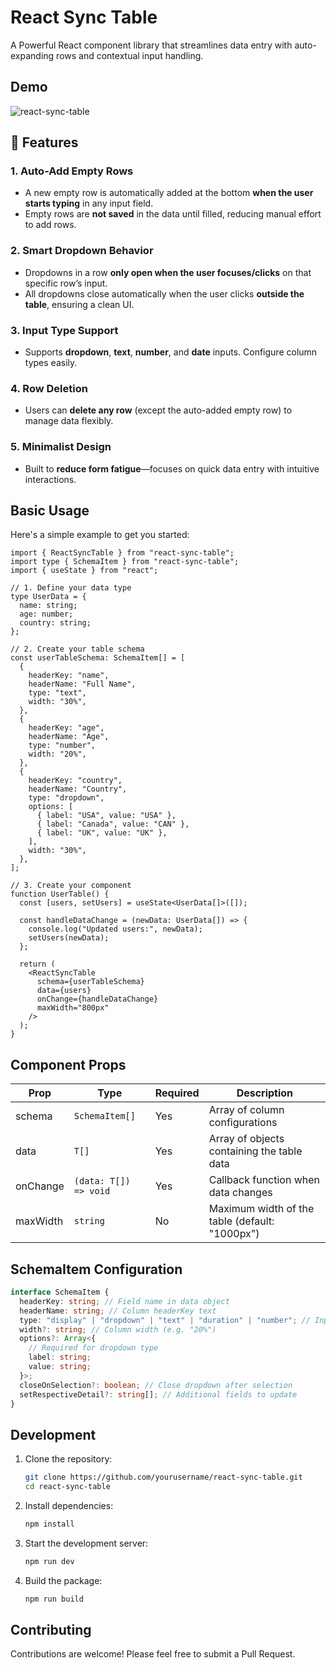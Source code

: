 # React Sync Table

A Powerful React component library that streamlines data entry with auto-expanding rows and contextual input handling.

## Demo

![react-sync-table](https://github.com/user-attachments/assets/a55a1a6b-fe8e-45af-8059-018935845e6b)

## 🚀 Features

### 1. Auto-Add Empty Rows

- A new empty row is automatically added at the bottom **when the user starts typing** in any input field.
- Empty rows are **not saved** in the data until filled, reducing manual effort to add rows.

### 2. Smart Dropdown Behavior

- Dropdowns in a row **only open when the user focuses/clicks** on that specific row’s input.
- All dropdowns close automatically when the user clicks **outside the table**, ensuring a clean UI.

### 3. Input Type Support

- Supports **dropdown**, **text**, **number**, and **date** inputs. Configure column types easily.

### 4. Row Deletion

- Users can **delete any row** (except the auto-added empty row) to manage data flexibly.

### 5. Minimalist Design

- Built to **reduce form fatigue**—focuses on quick data entry with intuitive interactions.

## Basic Usage

Here's a simple example to get you started:

```tsx
import { ReactSyncTable } from "react-sync-table";
import type { SchemaItem } from "react-sync-table";
import { useState } from "react";

// 1. Define your data type
type UserData = {
  name: string;
  age: number;
  country: string;
};

// 2. Create your table schema
const userTableSchema: SchemaItem[] = [
  {
    headerKey: "name",
    headerName: "Full Name",
    type: "text",
    width: "30%",
  },
  {
    headerKey: "age",
    headerName: "Age",
    type: "number",
    width: "20%",
  },
  {
    headerKey: "country",
    headerName: "Country",
    type: "dropdown",
    options: [
      { label: "USA", value: "USA" },
      { label: "Canada", value: "CAN" },
      { label: "UK", value: "UK" },
    ],
    width: "30%",
  },
];

// 3. Create your component
function UserTable() {
  const [users, setUsers] = useState<UserData[]>([]);

  const handleDataChange = (newData: UserData[]) => {
    console.log("Updated users:", newData);
    setUsers(newData);
  };

  return (
    <ReactSyncTable
      schema={userTableSchema}
      data={users}
      onChange={handleDataChange}
      maxWidth="800px"
    />
  );
}
```

## Component Props

| Prop     | Type                  | Required | Description                                    |
| -------- | --------------------- | -------- | ---------------------------------------------- |
| schema   | `SchemaItem[]`        | Yes      | Array of column configurations                 |
| data     | `T[]`                 | Yes      | Array of objects containing the table data     |
| onChange | `(data: T[]) => void` | Yes      | Callback function when data changes            |
| maxWidth | `string`              | No       | Maximum width of the table (default: "1000px") |

## SchemaItem Configuration

```typescript
interface SchemaItem {
  headerKey: string; // Field name in data object
  headerName: string; // Column headerKey text
  type: "display" | "dropdown" | "text" | "duration" | "number"; // Input type
  width?: string; // Column width (e.g. "20%")
  options?: Array<{
    // Required for dropdown type
    label: string;
    value: string;
  }>;
  closeOnSelection?: boolean; // Close dropdown after selection
  setRespectiveDetail?: string[]; // Additional fields to update
}
```

## Development

1. Clone the repository:

   ```bash
   git clone https://github.com/yourusername/react-sync-table.git
   cd react-sync-table
   ```

2. Install dependencies:

   ```bash
   npm install
   ```

3. Start the development server:

   ```bash
   npm run dev
   ```

4. Build the package:
   ```bash
   npm run build
   ```

## Contributing

Contributions are welcome! Please feel free to submit a Pull Request.
